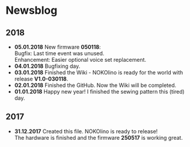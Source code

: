 # Newsblog

## 2018  
* **05.01.2018** New firmware **050118**:  
Bugfix: Last time event was unused.  
Enhancement: Easier optional voice set replacement.
* **04.01.2018** Bugfixing day.  
* **03.01.2018** Finished the Wiki - NOKOlino is ready for the world with release **V1.0-030118**.   
* **02.01.2018** Finished the GitHub. Now the Wiki will be completed.  
* **01.01.2018** Happy new year! I finished the sewing pattern this (tired) day.  
  
## 2017
* **31.12.2017** Created this file. NOKOlino is ready to release!  
The hardware is finished and the firmware **250517** is working great.  
